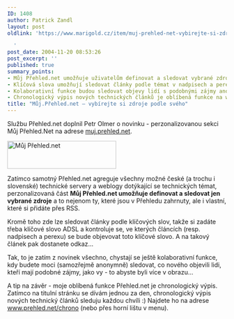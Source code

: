 ```yaml
---
ID: 1408
author: Patrick Zandl
layout: post
oldlink: 'https://www.marigold.cz/item/muj-prehled-net-vybirejte-si-zdroje-podle-sveho

  '
post_date: 2004-11-20 08:53:26
post_excerpt: ''
published: true
summary_points:
- Můj Přehled.net umožňuje uživatelům definovat a sledovat vybrané zdroje přes RSS.
- Klíčová slova umožňují sledovat články podle témat v nadpisech a perexu.
- Kolaborativní funkce budou sledovat objevy lidí s podobnými zájmy anonymně.
- Chronologický výpis nových technických článků je oblíbená funkce na www.prehled.net/chrono.
title: "Můj.Přehled.net – vybírejte si zdroje podle svého"
---
```


<p>
Službu Přehled.net doplnil Petr Olmer o novinku - perzonalizovanou sekci Můj Přehled.Net na adrese <a href="http://muj.prehled.net">muj.prehled.net</a>.</p>

<div class="rightbox"><img src="/wp-content/uploads/1/20041120-mujprehlednet.gif" alt="Můj Přehled.net" width="250" height="64" /></div>
<p>
Zatímco samotný Přehled.net agreguje všechny možné české (a trochu i slovenské) technické servery a weblogy dotýkající se technických témat, perzonalizovaná část <b>Můj Přehled.net umožňuje definovat a sledovat jen vybrané zdroje</b> a to nejenom ty, které jsou v Přehledu zahrnuty, ale i vlastní, které si přidáte přes RSS.</p>

<p>
Kromě toho zde lze sledovat články podle klíčových slov, takže si zadáte třeba klíčové slovo ADSL a kontroluje se, ve kterých článcích (resp. nadpisech a perexu) se bude objevovat toto klíčové slovo. A na takový článek pak dostanete odkaz&#8230; </p>

<p>
Tak, to je zatím z novinek všechno, chystají se ještě kolaborativní funkce, kdy budete moci (samozřejmě anonymně) sledovat, co nového objevili lidi, kteří mají podobné zájmy, jako vy - to abyste byli více v obrazu&#8230; </p>

<p>
A tip na závěr - moje oblíbená funkce Přehled.net je chronologický výpis. Zatímco na titulní stránku se dívám jednou za den, chronologický výpis nových technický článků sleduju každou chvíli :) Najdete ho na adrese <a href="http://www.prehled.net/chrono">www.prehled.net/chrono</a> (nebo přes horní lištu v menu).
</p>